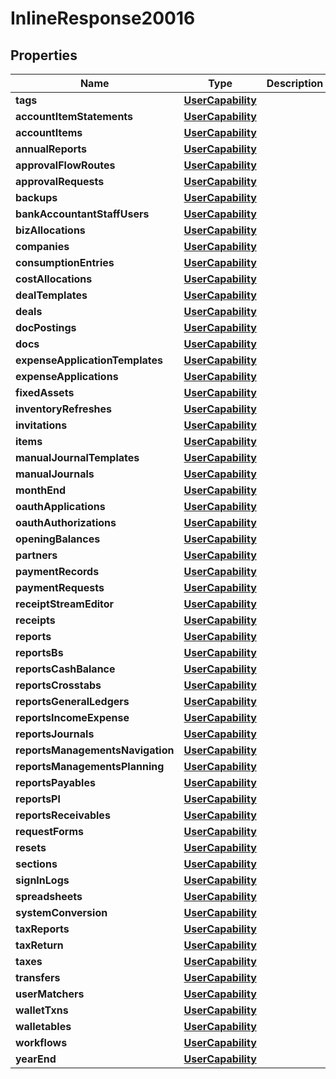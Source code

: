 

# InlineResponse20016

## Properties

Name | Type | Description | Notes
------------ | ------------- | ------------- | -------------
**tags** | [**UserCapability**](UserCapability.md) |  | 
**accountItemStatements** | [**UserCapability**](UserCapability.md) |  | 
**accountItems** | [**UserCapability**](UserCapability.md) |  | 
**annualReports** | [**UserCapability**](UserCapability.md) |  | 
**approvalFlowRoutes** | [**UserCapability**](UserCapability.md) |  | 
**approvalRequests** | [**UserCapability**](UserCapability.md) |  | 
**backups** | [**UserCapability**](UserCapability.md) |  | 
**bankAccountantStaffUsers** | [**UserCapability**](UserCapability.md) |  | 
**bizAllocations** | [**UserCapability**](UserCapability.md) |  | 
**companies** | [**UserCapability**](UserCapability.md) |  | 
**consumptionEntries** | [**UserCapability**](UserCapability.md) |  | 
**costAllocations** | [**UserCapability**](UserCapability.md) |  | 
**dealTemplates** | [**UserCapability**](UserCapability.md) |  | 
**deals** | [**UserCapability**](UserCapability.md) |  | 
**docPostings** | [**UserCapability**](UserCapability.md) |  | 
**docs** | [**UserCapability**](UserCapability.md) |  | 
**expenseApplicationTemplates** | [**UserCapability**](UserCapability.md) |  | 
**expenseApplications** | [**UserCapability**](UserCapability.md) |  | 
**fixedAssets** | [**UserCapability**](UserCapability.md) |  | 
**inventoryRefreshes** | [**UserCapability**](UserCapability.md) |  | 
**invitations** | [**UserCapability**](UserCapability.md) |  | 
**items** | [**UserCapability**](UserCapability.md) |  | 
**manualJournalTemplates** | [**UserCapability**](UserCapability.md) |  | 
**manualJournals** | [**UserCapability**](UserCapability.md) |  | 
**monthEnd** | [**UserCapability**](UserCapability.md) |  | 
**oauthApplications** | [**UserCapability**](UserCapability.md) |  | 
**oauthAuthorizations** | [**UserCapability**](UserCapability.md) |  | 
**openingBalances** | [**UserCapability**](UserCapability.md) |  | 
**partners** | [**UserCapability**](UserCapability.md) |  | 
**paymentRecords** | [**UserCapability**](UserCapability.md) |  | 
**paymentRequests** | [**UserCapability**](UserCapability.md) |  | 
**receiptStreamEditor** | [**UserCapability**](UserCapability.md) |  | 
**receipts** | [**UserCapability**](UserCapability.md) |  | 
**reports** | [**UserCapability**](UserCapability.md) |  | 
**reportsBs** | [**UserCapability**](UserCapability.md) |  | 
**reportsCashBalance** | [**UserCapability**](UserCapability.md) |  | 
**reportsCrosstabs** | [**UserCapability**](UserCapability.md) |  | 
**reportsGeneralLedgers** | [**UserCapability**](UserCapability.md) |  | 
**reportsIncomeExpense** | [**UserCapability**](UserCapability.md) |  | 
**reportsJournals** | [**UserCapability**](UserCapability.md) |  | 
**reportsManagementsNavigation** | [**UserCapability**](UserCapability.md) |  | 
**reportsManagementsPlanning** | [**UserCapability**](UserCapability.md) |  | 
**reportsPayables** | [**UserCapability**](UserCapability.md) |  | 
**reportsPl** | [**UserCapability**](UserCapability.md) |  | 
**reportsReceivables** | [**UserCapability**](UserCapability.md) |  | 
**requestForms** | [**UserCapability**](UserCapability.md) |  | 
**resets** | [**UserCapability**](UserCapability.md) |  | 
**sections** | [**UserCapability**](UserCapability.md) |  | 
**signInLogs** | [**UserCapability**](UserCapability.md) |  | 
**spreadsheets** | [**UserCapability**](UserCapability.md) |  | 
**systemConversion** | [**UserCapability**](UserCapability.md) |  | 
**taxReports** | [**UserCapability**](UserCapability.md) |  | 
**taxReturn** | [**UserCapability**](UserCapability.md) |  | 
**taxes** | [**UserCapability**](UserCapability.md) |  | 
**transfers** | [**UserCapability**](UserCapability.md) |  | 
**userMatchers** | [**UserCapability**](UserCapability.md) |  | 
**walletTxns** | [**UserCapability**](UserCapability.md) |  | 
**walletables** | [**UserCapability**](UserCapability.md) |  | 
**workflows** | [**UserCapability**](UserCapability.md) |  | 
**yearEnd** | [**UserCapability**](UserCapability.md) |  | 



